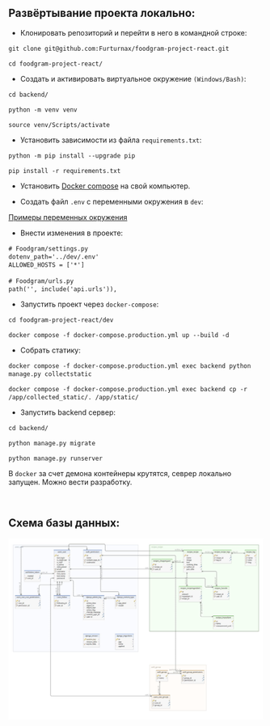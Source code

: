 ## Развёртывание проекта локально:
+ Клонировать репозиторий и перейти в него в командной строке:
```shell script
git clone git@github.com:Furturnax/foodgram-project-react.git
```

```shell script
cd foodgram-project-react/
```

+ Cоздать и активировать виртуальное окружение `(Windows/Bash)`:
```shell script
cd backend/
```

```shell script
python -m venv venv
```

```shell script
source venv/Scripts/activate
```

+ Установить зависимости из файла `requirements.txt`:
```shell script
python -m pip install --upgrade pip
```

```shell script
pip install -r requirements.txt
```

+ Установить [Docker compose](https://www.docker.com/) на свой компьютер.

+ Создать файл `.env` с переменными окружения в `dev`:

[Примеры переменных окружения](./dev/.env.example)

+ Внести изменения в проекте:
```shell script
# Foodgram/settings.py
dotenv_path='../dev/.env'
ALLOWED_HOSTS = ['*']

# Foodgram/urls.py
path('', include('api.urls')),
```

+ Запустить проект через `docker-compose`:
```shell script
cd foodgram-project-react/dev
```

```shell script
docker compose -f docker-compose.production.yml up --build -d
```

+ Собрать статику:
```shell script
docker compose -f docker-compose.production.yml exec backend python manage.py collectstatic
```

```shell script
docker compose -f docker-compose.production.yml exec backend cp -r /app/collected_static/. /app/static/
```
+ Запустить backend сервер:
```shell script
cd backend/
```
```shell script
python manage.py migrate
```
```shell script
python manage.py runserver
```
В `docker` за счет демона контейнеры крутятся, севрер локально запущен. Можно вести разработку.

<br>

## Схема базы данных:
<img src="./backend/assets/db_schema.jpg" alt="Schema of db">
